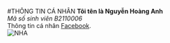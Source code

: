 #THÔNG TIN CÁ NHÂN
**Tôi tên là Nguyễn Hoàng Anh**<br>
_Mã số sinh viên B2110006_<br>
Thông tin cá nhân [Facebook](https://www.facebook.com/arlo1005/).<br>
![NHA](https://media.giphy.com/media/PiQejEf31116URju4V/giphy.gif)
